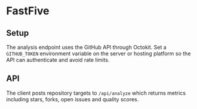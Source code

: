 FastFive
========

## Setup

The analysis endpoint uses the GitHub API through Octokit. Set a `GITHUB_TOKEN` environment variable on the server or hosting platform so the API can authenticate and avoid rate limits.

## API

The client posts repository targets to `/api/analyze` which returns metrics including stars, forks, open issues and quality scores.
